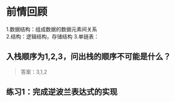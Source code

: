 # 前情回顾
1.数据结构：组成数据的数据元素间关系  
2.结构：逻辑结构，存储结构
3.单链表：
## 入栈顺序为1,2,3，问出栈的顺序不可能是什么？  
>答案：3,1,2
## 练习1：完成逆波兰表达式的实现
